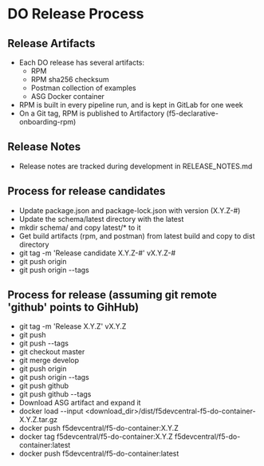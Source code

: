 # DO Release Process

## Release Artifacts
* Each DO release has several artifacts:
  * RPM
  * RPM sha256 checksum
  * Postman collection of examples
  * ASG Docker container
* RPM is built in every pipeline run, and is kept in GitLab for one week
* On a Git tag, RPM is published to Artifactory (f5-declarative-onboarding-rpm)

## Release Notes
* Release notes are tracked during development in RELEASE_NOTES.md

## Process for release candidates
* Update package.json and package-lock.json with version (X.Y.Z-#)
* Update the schema/latest directory with the latest
* mkdir schema/<version> and copy latest/* to it
* Get build artifacts (rpm, and postman) from latest build and copy to dist directory
* git tag -m 'Release candidate X.Y.Z-#' vX.Y.Z-#
* git push origin
* git push origin --tags

## Process for release (assuming git remote 'github' points to GihHub)
* git tag -m 'Release X.Y.Z' vX.Y.Z
* git push
* git push --tags
* git checkout master
* git merge develop
* git push origin
* git push origin --tags
* git push github
* git push github --tags
* Download ASG artifact and expand it
* docker load --input <download_dir>/dist/f5devcentral-f5-do-container-X.Y.Z.tar.gz
* docker push f5devcentral/f5-do-container:X.Y.Z
* docker tag f5devcentral/f5-do-container:X.Y.Z f5devcentral/f5-do-container:latest
* docker push f5devcentral/f5-do-container:latest